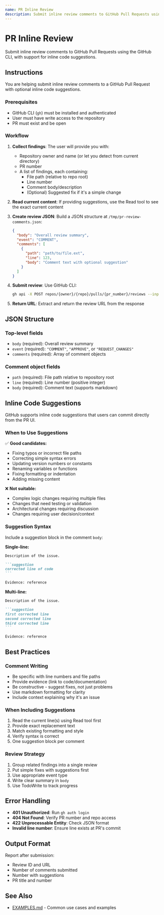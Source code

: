 ```yaml
---
name: PR Inline Review
description: Submit inline review comments to GitHub Pull Requests using the GitHub CLI, with support for inline code suggestions.
---
```


# PR Inline Review

Submit inline review comments to GitHub Pull Requests using the GitHub CLI, with support for inline code suggestions.

## Instructions

You are helping submit inline review comments to a GitHub Pull Request with optional inline code suggestions.

### Prerequisites

- GitHub CLI (`gh`) must be installed and authenticated
- User must have write access to the repository
- PR must exist and be open

### Workflow

1. **Collect findings**: The user will provide you with:
   - Repository owner and name (or let you detect from current directory)
   - PR number
   - A list of findings, each containing:
     - File path (relative to repo root)
     - Line number
     - Comment body/description
     - (Optional) Suggested fix if it's a simple change

2. **Read current content**: If providing suggestions, use the Read tool to see the exact current content

3. **Create review JSON**: Build a JSON structure at `/tmp/pr-review-comments.json`:
   ```json
   {
     "body": "Overall review summary",
     "event": "COMMENT",
     "comments": [
       {
         "path": "path/to/file.ext",
         "line": 123,
         "body": "Comment text with optional suggestion"
       }
     ]
   }
   ```

4. **Submit review**: Use GitHub CLI:
   ```bash
   gh api -X POST repos/{owner}/{repo}/pulls/{pr_number}/reviews --input /tmp/pr-review-comments.json
   ```

5. **Return URL**: Extract and return the review URL from the response

## JSON Structure

### Top-level fields

- `body` (required): Overall review summary
- `event` (required): `"COMMENT"`, `"APPROVE"`, or `"REQUEST_CHANGES"`
- `comments` (required): Array of comment objects

### Comment object fields

- `path` (required): File path relative to repository root
- `line` (required): Line number (positive integer)
- `body` (required): Comment text (supports markdown)

## Inline Code Suggestions

GitHub supports inline code suggestions that users can commit directly from the PR UI.

### When to Use Suggestions

✅ **Good candidates:**
- Fixing typos or incorrect file paths
- Correcting simple syntax errors
- Updating version numbers or constants
- Renaming variables or functions
- Fixing formatting or indentation
- Adding missing content

❌ **Not suitable:**
- Complex logic changes requiring multiple files
- Changes that need testing or validation
- Architectural changes requiring discussion
- Changes requiring user decision/context

### Suggestion Syntax

Include a suggestion block in the comment `body`:

**Single-line:**
````markdown
Description of the issue.

```suggestion
corrected line of code
```

Evidence: reference
````

**Multi-line:**
````markdown
Description of the issue.

```suggestion
first corrected line
second corrected line
third corrected line
```

Evidence: reference
````

## Best Practices

### Comment Writing
- Be specific with line numbers and file paths
- Provide evidence (link to code/documentation)
- Be constructive - suggest fixes, not just problems
- Use markdown formatting for clarity
- Include context explaining why it's an issue

### When Including Suggestions
1. Read the current line(s) using Read tool first
2. Provide exact replacement text
3. Match existing formatting and style
4. Verify syntax is correct
5. One suggestion block per comment

### Review Strategy
1. Group related findings into a single review
2. Put simple fixes with suggestions first
3. Use appropriate event type
4. Write clear summary in `body`
5. Use TodoWrite to track progress

## Error Handling

- **401 Unauthorized**: Run `gh auth login`
- **404 Not Found**: Verify PR number and repo access
- **422 Unprocessable Entity**: Check JSON format
- **Invalid line number**: Ensure line exists at PR's commit

## Output Format

Report after submission:
- Review ID and URL
- Number of comments submitted
- Number with suggestions
- PR title and number

## See Also

- [EXAMPLES.md](EXAMPLES.md) - Common use cases and examples
